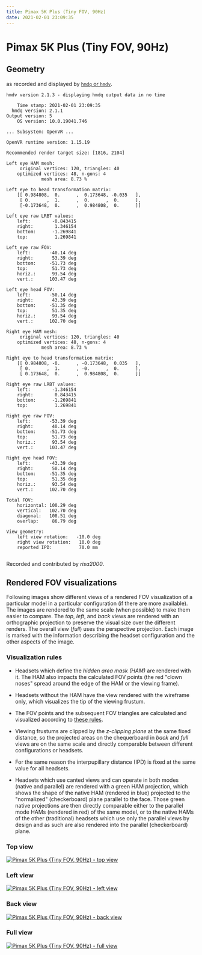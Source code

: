 ```yaml
---
title: Pimax 5K Plus (Tiny FOV, 90Hz)
date: 2021-02-01 23:09:35
---
```

# Pimax 5K Plus (Tiny FOV, 90Hz)

## Geometry

as recorded and displayed by [`hmdq` or `hmdv`](https://github.com/risa2000/hmdq).
```
hmdv version 2.1.3 - displaying hmdq output data in no time

    Time stamp: 2021-02-01 23:09:35
  hmdq version: 2.1.1
Output version: 5
    OS version: 10.0.19041.746

... Subsystem: OpenVR ...

OpenVR runtime version: 1.15.19

Recommended render target size: [1816, 2104]

Left eye HAM mesh:
     original vertices: 120, triangles: 40
    optimized vertices: 48, n-gons: 4
             mesh area: 8.73 %

Left eye to head transformation matrix:
    [[ 0.984808,  0.      ,  0.173648, -0.035   ],
     [ 0.      ,  1.      ,  0.      ,  0.      ],
     [-0.173648,  0.      ,  0.984808,  0.      ]]

Left eye raw LRBT values:
    left:        -0.843415
    right:        1.346154
    bottom:      -1.269841
    top:          1.269841

Left eye raw FOV:
    left:       -40.14 deg
    right:       53.39 deg
    bottom:     -51.73 deg
    top:         51.73 deg
    horiz.:      93.54 deg
    vert.:      103.47 deg

Left eye head FOV:
    left:       -50.14 deg
    right:       43.39 deg
    bottom:     -51.35 deg
    top:         51.35 deg
    horiz.:      93.54 deg
    vert.:      102.70 deg

Right eye HAM mesh:
     original vertices: 120, triangles: 40
    optimized vertices: 48, n-gons: 4
             mesh area: 8.73 %

Right eye to head transformation matrix:
    [[ 0.984808, -0.      , -0.173648,  0.035   ],
     [ 0.      ,  1.      , -0.      ,  0.      ],
     [ 0.173648,  0.      ,  0.984808,  0.      ]]

Right eye raw LRBT values:
    left:        -1.346154
    right:        0.843415
    bottom:      -1.269841
    top:          1.269841

Right eye raw FOV:
    left:       -53.39 deg
    right:       40.14 deg
    bottom:     -51.73 deg
    top:         51.73 deg
    horiz.:      93.54 deg
    vert.:      103.47 deg

Right eye head FOV:
    left:       -43.39 deg
    right:       50.14 deg
    bottom:     -51.35 deg
    top:         51.35 deg
    horiz.:      93.54 deg
    vert.:      102.70 deg

Total FOV:
    horizontal: 100.29 deg
    vertical:   102.70 deg
    diagonal:   108.51 deg
    overlap:     86.79 deg

View geometry:
    left view rotation:   -10.0 deg
    right view rotation:   10.0 deg
    reported IPD:          70.0 mm


```
Recorded and contributed by _risa2000_.

## Rendered FOV visualizations

Following images show different views of a rendered FOV visualization of a
particular model in a particular configuration (if there are more available).
The images are rendered to the same scale (when possible) to make them easier
to compare. The _top_, _left_, and _back_ views are rendered with an
orthographic projection to preserve the visual size over the different renders.
The overall view (_full_) uses the perspective projection. Each image is marked
with the information describing the headset configuration and the other aspects
of the image.

### Visualization rules

* Headsets which define the _hidden area mask (HAM)_ are rendered with it. The
  HAM also impacts the calculated FOV points (the red "clown noses" spread
  around the edge of the HAM or the viewing frame).

* Headsets without the HAM have the view rendered with the wireframe only, which
  visualizes the tip of the viewing frustum.

* The FOV points and the subsequent FOV triangles are calculated and visualized
  according to [these
  rules](https://risa2000.github.io/vrdocs/docs/hmd_fov_calculation).

* Viewing frustums are clipped by the _z-clipping plane_ at the same fixed
  distance, so the projected areas on the chequerboard in _back_ and _full_
  views are on the same scale and directly comparable between different
  configurations or headsets.

* For the same reason the interpupillary distance (IPD) is fixed at the same
  value for all headsets.

* Headsets which use canted views and can operate in both modes (native and
  parallel) are rendered with a green HAM projection, which shows the shape of
  the native HAM (rendered in blue) projected to the "normalized"
  (checkerboard) plane parallel to the face. Those green native projections are
  then directly comparable either to the parallel mode HAMs (rendered in red)
  of the same model, or to the native HAMs of the other (traditional) headsets
  which use only the parallel views by design and as such are also rendered
  into the parallel (checkerboard) plane.

### Top view
[![Pimax 5K Plus (Tiny FOV, 90Hz) - top view](../images/Pimax5KPlus_Tiny_Native_R90_top.dmx.png)](../images/Pimax5KPlus_Tiny_Native_R90_top.dmx.png)

### Left view
[![Pimax 5K Plus (Tiny FOV, 90Hz) - left view](../images/Pimax5KPlus_Tiny_Native_R90_left.dmx.png)](../images/Pimax5KPlus_Tiny_Native_R90_left.dmx.png)

### Back view
[![Pimax 5K Plus (Tiny FOV, 90Hz) - back view](../images/Pimax5KPlus_Tiny_Native_R90_back.dmx.png)](../images/Pimax5KPlus_Tiny_Native_R90_back.dmx.png)

### Full view
[![Pimax 5K Plus (Tiny FOV, 90Hz) - full view](../images/Pimax5KPlus_Tiny_Native_R90_over.dmx.png)](../images/Pimax5KPlus_Tiny_Native_R90_over.dmx.png)


